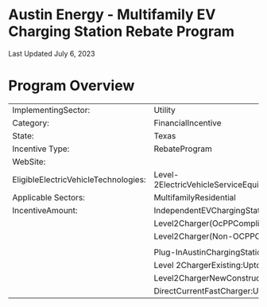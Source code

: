 # Austin Energy - Multifamily EV Charging Station Rebate Program  

Last Updated July 6, 2023  

# Program Overview  

<html><body><table><tr><td>ImplementingSector:</td><td>Utility</td></tr><tr><td>Category:</td><td>FinancialIncentive</td></tr><tr><td>State:</td><td>Texas</td></tr><tr><td>Incentive Type:</td><td>RebateProgram</td></tr><tr><td>WebSite:</td><td></td></tr><tr><td>EligibleElectricVehicleTechnologies:</td><td>Level-2ElectricVehicleServiceEquipment,DirectCurrentFastChargingEquipment</td></tr><tr><td>Applicable Sectors:</td><td>MultifamilyResidential</td></tr><tr><td>IncentiveAmount:</td><td>IndependentEVChargingStations Level1Charger:Upto$7o0perbankofL1</td></tr><tr><td></td><td>Level2Charger(OcPPCompliant):Upto$1,5o0perOcPP-compliantstation</td></tr><tr><td></td><td>Level2Charger(Non-OCPPCompliant):Upto$1,200pernon-OcPPstation</td></tr><tr><td></td><td></td></tr><tr><td></td><td>Plug-InAustinChargingStation</td></tr><tr><td></td><td>Level 2ChargerExisting:Upto$4,oo0perstationatexistingconstruction</td></tr><tr><td></td><td>Level2ChargerNewConstruction:Upto$2,5o0perstationatnewconstruction</td></tr><tr><td></td><td>DirectCurrentFastCharger:Upto$15,oo0perstation</td></tr></table></body></html>  